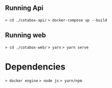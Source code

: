 ## Running Api

` > cd ./cotabox-api/ `
` > docker-compose up --build `

## Running web

` > cd ./cotabox-web/ `
` > yarn `
` > yarn serve `

# Dependencies

` > docker engine `
` > node js `
` > yarn/npm `